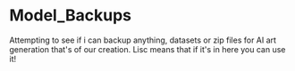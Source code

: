 # Model_Backups
Attempting to see if i can backup anything, datasets or zip files for AI art generation that's of our creation. Lisc means that if it's in here you can use it!
